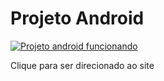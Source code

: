 # Projeto Android

<a href="https://luancordeiro94.github.io/projeto-android/"><img src="./imagens/projeto-android.gif" alt="Projeto android funcionando"></a>

Clique para ser direcionado ao site